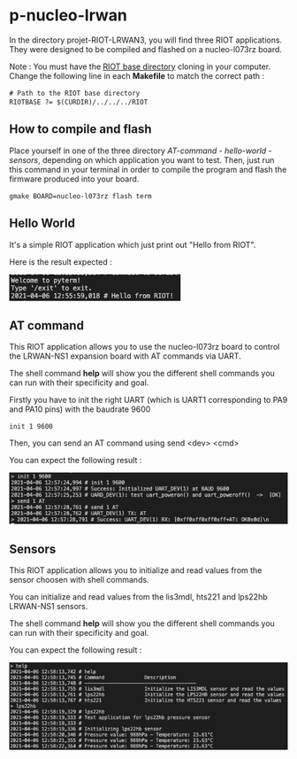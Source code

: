 # p-nucleo-lrwan

In the directory projet-RIOT-LRWAN3, you will find three RIOT applications. They were designed to be compiled and flashed on a nucleo-l073rz board.

Note : You must have the [RIOT base directory](https://github.com/RIOT-OS/RIOT) cloning in your computer. Change the following line in each **Makefile** to match the correct path :

    # Path to the RIOT base directory
    RIOTBASE ?= $(CURDIR)/../../../RIOT

## How to compile and flash 

Place yourself in one of the three directory *AT-command* - *hello-world* - *sensors*, depending on which application you want to test. Then, just run this command in your terminal in order to compile the program and flash the firmware produced into your board.

    gmake BOARD=nucleo-l073rz flash term



## Hello World

It's a simple RIOT application which just print out "Hello from RIOT".

Here is the result expected :

![alt text](IMG/hello-world.png "Title")

## AT command

This RIOT application allows you to use the nucleo-l073rz board to control the LRWAN-NS1 expansion board with AT commands via UART. 

The shell command **help** will show you the different shell commands you can run with their specificity and goal.

Firstly you have to init the right UART (which is UART1 corresponding to PA9 and PA10 pins) with the baudrate 9600

    init 1 9600

Then, you can send an AT command using send \<dev> \<cmd> 

You can expect the following result :

![alt text](IMG/AT.png "Title")

## Sensors

This RIOT application allows you to initialize and read values from the sensor choosen with shell commands.

You can initialize and read values from the lis3mdl, hts221 and lps22hb LRWAN-NS1 sensors.

The shell command **help** will show you the different shell commands you can run with their specificity and goal.

You can expect the following result :

![alt text](IMG/sensors.png "Title")